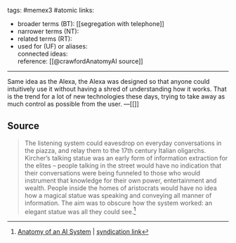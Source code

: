 tags: #memex3 #atomic 
links:  
- broader terms (BT):  [[segregation with telephone]]
- narrower terms (NT):  
- related terms (RT):  
- used for (UF) or aliases:  
connected ideas:  
reference: [[@crawfordAnatomyAI source]] 

---
Same idea as the Alexa, the Alexa was designed so that anyone could intuitively use it without having a shred of understanding how it works. That is the trend for a lot of new technologies these days, trying to take away as much control as possible from the user.
&mdash;[[]]

## Source 
> The listening system could eavesdrop on everyday conversations in the piazza, and relay them to the 17th century Italian oligarchs. Kircher’s talking statue was an early form of information extraction for the elites – people talking in the street would have no indication that their conversations were being funneled to those who would instrument that knowledge for their own power, entertainment and wealth. People inside the homes of aristocrats would have no idea how a magical statue was speaking and conveying all manner of information. The aim was to obscure how the system worked: an elegant statue was all they could see.[^1]

[^1]: [Anatomy of an AI System](https://anatomyof.ai/) | [syndication link](tk) 
